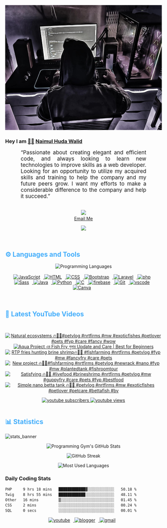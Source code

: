 <!-- ![github_cover_banner](https://www.digitalsolutionservices.com/img/services/web%20development.gif)-->

<div align="center" style="display:block;">
    <img height="400px" width="100%" alt="github cover banner" src="https://raw.githubusercontent.com/NaimulHudaWalid/NaimulHudaWalid/main/272276268_3114779035434264_920860974401480824_n.jpg"/> 
</div>

### Hey I am [👨🏻‍][facebook] [Naimul Huda Walid][youtube]



<p align:"center" style="text-align: justify; margin: 0 50px; font-size: 17px;" >
   “Passionate about creating elegant and efficient code, and always looking to learn new technologies to improve skills as a web developer. Looking for an opportunity to utilize my acquired skills and training to help the company and my future peers grow. I want my efforts to make a considerable difference to the company and help it succeed.”
<br>
<br>
<div align="center">

![](https://visitor-badge.glitch.me/badge?page_id=NaimulHudaWalid)
    <br />
[Email Me](mailto:dev.naimulhuda@gmail.com)
</div>
</p>
<!-- Typing SVG by DenverCoder1 - https://github.com/DenverCoder1/readme-typing-svg -->
<p align="center">
<!--   <a href="https://github.com/DenverCoder1/readme-typing-svg"> -->
    <img src="https://readme-typing-svg.herokuapp.com?color=E22FE4&width=380&height=45&lines=Open-Source+Enthusiast;Learning+In+Public;Empowering+Others;Nice+To+Meet+You+...&center=true"></a>

</p>
<br>
<!-- Languages and Tools -->

<h2 style="color: #44AEFB">⚙️ Languages and Tools</h2>
<div align="center" style="display:block;">
    <img width="100px" alt="Programming Languages" src="https://user-images.githubusercontent.com/78341798/194531121-47b0119a-ce00-439d-b586-125f86acb098.png"/> 
</div>
<br>   
<!-- Icons Resources -->
<!-- https://devicon.dev/ -->
<!-- https://cdn.jsdelivr.net/npm/simple-icons@v3/icons/ -->
<div align="center">
  <a href="https://developer.mozilla.org/en-US/docs/Web/JavaScript" target="_blank" rel="noreferrer">
      <img  alt="JavaScript" height="50px" style="padding-right:10px;" src="https://cdn.jsdelivr.net/gh/devicons/devicon/icons/javascript/javascript-plain.svg"/>
  </a>
  
 
  <a href="https://developer.mozilla.org/en-US/docs/Web/HTML" target="_blank" rel="noreferrer">
      <img  alt="HTML" height="50px" style="padding-right:10px;" src="https://cdn.jsdelivr.net/gh/devicons/devicon/icons/html5/html5-original.svg"/>
  </a>
  <a href="https://developer.mozilla.org/en-US/docs/Web/CSS" target="_blank" rel="noreferrer">
      <img  alt="CSS" height="50px" style="padding-right:10px;" src="https://cdn.jsdelivr.net/gh/devicons/devicon/icons/css3/css3-original.svg"/>
  </a>
  <a href="https://getbootstrap.com/" target="_blank" rel="noreferrer">
      <img  alt="Bootstrap" height="50px" style="padding-right:10px;" src="https://cdn.jsdelivr.net/gh/devicons/devicon/icons/bootstrap/bootstrap-original.svg"/>
  </a> 
  <a href="https://laravel.com/" target="_blank" rel="noreferrer">
      <img  alt="Laravel" height="50px" style="padding-right:10px;" src="https://cdn.jsdelivr.net/gh/devicons/devicon/icons/laravel/laravel-plain.svg"/>
  </a>
  <a href="https://www.php.net/" target="_blank" rel="noreferrer">
      <img  alt="php" height="50px" style="padding-right:10px;" src="https://cdn.jsdelivr.net/gh/devicons/devicon/icons/php/php-original.svg"/>
  </a>
  <a href="https://sass-lang.com/" target="_blank" rel="noreferrer">
      <img  alt="Sass" height="50px" style="padding-right:10px;" src="https://cdn.jsdelivr.net/gh/devicons/devicon/icons/sass/sass-original.svg"/>
  </a>
  <a href="https://www.java.com/en/" target="_blank" rel="noreferrer">
      <img  alt="Java" height="50px" style="padding-right:10px;" src="https://cdn.jsdelivr.net/gh/devicons/devicon/icons/java/java-original.svg"/>
  </a>    
  <a href="https://www.python.org/" target="_blank" rel="noreferrer">
      <img  alt="Python" height="50px" style="padding-right:10px;" src="https://cdn.jsdelivr.net/gh/devicons/devicon/icons/python/python-original.svg"/>
  </a>
  <a href="https://www.cprogramming.com/" target="_blank" rel="noreferrer">
      <img  alt="C" height="50px" style="padding-right:10px;" src="https://cdn.jsdelivr.net/gh/devicons/devicon/icons/c/c-original.svg"/>
  </a>
  
  <a href="https://firebase.google.com/" target="_blank" rel="noreferrer">
      <img  alt="firebase" height="50px" style="padding-right:10px;" src="https://cdn.jsdelivr.net/gh/devicons/devicon/icons/firebase/firebase-plain.svg"/>
  </a>
 
  <a href="https://git-scm.com/" target="_blank" rel="noreferrer">
      <img  alt="Git" height="50px" style="padding-right:10px;" src="https://cdn.jsdelivr.net/gh/devicons/devicon/icons/git/git-original.svg"/>
  </a>
  
  <a href="https://code.visualstudio.com/" target="_blank" rel="noreferrer">
      <img  alt="vscode" height="50px" style="padding-right:10px;"src="https://cdn.jsdelivr.net/gh/devicons/devicon/icons/vscode/vscode-original.svg"/>
  </a>
  <a href="https://www.canva.com/" target="_blank" rel="noreferrer">
      <img  alt="Canva" height="50px" style="padding-right:10px;" src="https://cdn.jsdelivr.net/gh/devicons/devicon/icons/canva/canva-original.svg"/> 
  </a>
</div>
<br>
<br>

<!-- Latest YouTube Videos -->

<h2 style="color: #44AEFB">🎦 Latest YouTube Videos</h2>
<br />

<!-- Resource/Reference: https://github.com/DenverCoder1/github-readme-youtube-cards -->
<div class="youtube videos cards" align="center">

<!-- BEGIN YOUTUBE-CARDS -->
[![Natural ecosystems 🔥💯🖤#petvlog #nrtfirms #mw #exoticfishes #petlover #pets #fyp #care #fancy #wow](https://ytcards.demolab.com/?id=EOWJmlrahEw&title=Natural+ecosystems+%F0%9F%94%A5%F0%9F%92%AF%F0%9F%96%A4%23petvlog+%23nrtfirms+%23mw+%23exoticfishes+%23petlover+%23pets+%23fyp+%23care+%23fancy+%23wow&lang=en&timestamp=1713496715&background_color=%230d1117&title_color=%23ffffff&stats_color=%23dedede&max_title_lines=1&width=250&border_radius=5 "Natural ecosystems 🔥💯🖤#petvlog #nrtfirms #mw #exoticfishes #petlover #pets #fyp #care #fancy #wow")](https://www.youtube.com/watch?v=EOWJmlrahEw)
[![Aqua Project এর Fish Fry গুলার Update and Care | Best for Beginners](https://ytcards.demolab.com/?id=4UO-o8ispi0&title=Aqua+Project+%E0%A6%8F%E0%A6%B0+Fish+Fry+%E0%A6%97%E0%A7%81%E0%A6%B2%E0%A6%BE%E0%A6%B0+Update+and+Care+%7C+Best+for+Beginners&lang=en&timestamp=1713471233&background_color=%230d1117&title_color=%23ffffff&stats_color=%23dedede&max_title_lines=1&width=250&border_radius=5 "Aqua Project এর Fish Fry গুলার Update and Care | Best for Beginners")](https://www.youtube.com/watch?v=4UO-o8ispi0)
[![RTP fries hunting brine shrimp🔥💯🖤 #fishfarming #nrtfirms #petvlog #fyp #mw #fancyfry #care #pets](https://ytcards.demolab.com/?id=L34bDVwv_Dg&title=RTP+fries+hunting+brine+shrimp%F0%9F%94%A5%F0%9F%92%AF%F0%9F%96%A4+%23fishfarming+%23nrtfirms+%23petvlog+%23fyp+%23mw+%23fancyfry+%23care+%23pets&lang=en&timestamp=1713446702&background_color=%230d1117&title_color=%23ffffff&stats_color=%23dedede&max_title_lines=1&width=250&border_radius=5 "RTP fries hunting brine shrimp🔥💯🖤 #fishfarming #nrtfirms #petvlog #fyp #mw #fancyfry #care #pets")](https://www.youtube.com/watch?v=L34bDVwv_Dg)
[![New project 🔥💯🖤#fishfarming #nrtfirms #petvlog #newrack #nano #fyp #mw #plantedtank #fishroomtour](https://ytcards.demolab.com/?id=t6evHAh0TrY&title=New+project+%F0%9F%94%A5%F0%9F%92%AF%F0%9F%96%A4%23fishfarming+%23nrtfirms+%23petvlog+%23newrack+%23nano+%23fyp+%23mw+%23plantedtank+%23fishroomtour&lang=en&timestamp=1713411481&background_color=%230d1117&title_color=%23ffffff&stats_color=%23dedede&max_title_lines=1&width=250&border_radius=5 "New project 🔥💯🖤#fishfarming #nrtfirms #petvlog #newrack #nano #fyp #mw #plantedtank #fishroomtour")](https://www.youtube.com/watch?v=t6evHAh0TrY)
[![Satisfying 🔥🖤💯 #livefood #brineshrimp #nrtfirms #petvlog #mw #guppyfry #care #pets #fyp #bestfood](https://ytcards.demolab.com/?id=5_wg5K4nBPk&title=Satisfying+%F0%9F%94%A5%F0%9F%96%A4%F0%9F%92%AF+%23livefood+%23brineshrimp+%23nrtfirms+%23petvlog+%23mw+%23guppyfry+%23care+%23pets+%23fyp+%23bestfood&lang=en&timestamp=1713371970&background_color=%230d1117&title_color=%23ffffff&stats_color=%23dedede&max_title_lines=1&width=250&border_radius=5 "Satisfying 🔥🖤💯 #livefood #brineshrimp #nrtfirms #petvlog #mw #guppyfry #care #pets #fyp #bestfood")](https://www.youtube.com/watch?v=5_wg5K4nBPk)
[![Simple nano betta tank 🔥💯🖤 #petvlog #nrtfirms #mw #exoticfishes #petlover #petcare #bettafish #bv](https://ytcards.demolab.com/?id=2-L8XdkxSZU&title=Simple+nano+betta+tank+%F0%9F%94%A5%F0%9F%92%AF%F0%9F%96%A4+%23petvlog+%23nrtfirms+%23mw+%23exoticfishes+%23petlover+%23petcare+%23bettafish+%23bv&lang=en&timestamp=1713314915&background_color=%230d1117&title_color=%23ffffff&stats_color=%23dedede&max_title_lines=1&width=250&border_radius=5 "Simple nano betta tank 🔥💯🖤 #petvlog #nrtfirms #mw #exoticfishes #petlover #petcare #bettafish #bv")](https://www.youtube.com/watch?v=2-L8XdkxSZU)
<!-- END YOUTUBE-CARDS -->
</div>

<!-- Begin Youtube Buttons -->
<!-- Resource/Reference:  https://github.com/DenverCoder1/custom-icon-badges -->
<div class="youtube buttons" align="center">
    <a href="https://www.youtube.com/channel/UCa3YaFwzSII0kKg3Nads2dQ"  target="_blank">
        <img alt="youtube subscribers" src="https://img.shields.io/youtube/channel/subscribers/UCa3YaFwzSII0kKg3Nads2dQ?logo=youtube&logoColor=red&style=for-the-badge"/>
    </a> 
    <a href="https://www.youtube.com/channel/UCa3YaFwzSII0kKg3Nads2dQ"  target="_blank">
        <img alt="youtube views" src="https://custom-icon-badges.demolab.com/youtube/channel/views/UCa3YaFwzSII0kKg3Nads2dQ?color=%23E05D44&logo=eye&logoColor=white&style=for-the-badge&labelColor=#555555"/>
    </a> 
</div>
<br>
<!-- End Youtube Buttons -->

<!-- Statistics -->

<h2 style="color: #44AEFB">📊 Statistics</h2>

![stats_banner](https://user-images.githubusercontent.com/78341798/194534778-d662496c-ae00-4e8d-ae9b-b90912054e7f.gif)

<!-- Begin Stats Cards -->
<!-- Resources:  -->
<!-- Github & Languages Stats: https://github.com/naimul15-12090/github-readme-stats --> 
<!-- Streak Stats: https://github.com/denvercoder1/github-readme-streak-stats -->
<!-- Change the value after ?username= to your GitHub username. -->
<div class="stats" align="center">

![Programming Gym's GitHub Stats](https://github-readme-stats.vercel.app/api?username=NaimulHudaWalid&hide=stars&count_private=true&show_icons=true&theme=algolia&border_radius=20)

![GitHub Streak](https://streak-stats.demolab.com?user=NaimulHudaWalid&count_private=true&theme=algolia&border_radius=22)

![Most Used Languages](https://github-readme-stats.vercel.app/api/top-langs/?username=NaimulHudaWalid&langs_count=8&layout=compact&show_icons=true&theme=algolia&border_radius=20)
    
<!-- ![Top Langs](https://github-readme-stats.vercel.app/api/top-langs/?username=naimul15-12090&langs_count=8) -->
<!-- [![Top Langs](https://github-readme-stats.vercel.app/api/top-langs/?username=naimul15-12090&layout=compact)](https://github.com/anuraghazra/github-readme-stats)
 -->
    
</div>
<!--  End Stats Cards -->



### Daily Coding Stats
<!--START_SECTION:waka-->

```txt
PHP     9 hrs 18 mins   ████████████▓░░░░░░░░░░░░   50.18 %
Twig    8 hrs 55 mins   ████████████░░░░░░░░░░░░░   48.11 %
Other   16 mins         ▒░░░░░░░░░░░░░░░░░░░░░░░░   01.45 %
CSS     2 mins          ░░░░░░░░░░░░░░░░░░░░░░░░░   00.24 %
SQL     0 secs          ░░░░░░░░░░░░░░░░░░░░░░░░░   00.01 %
```

<!--END_SECTION:waka-->
<!-- Begin Footer -->
<!-- Icons Resources -->
<!-- https://devicon.dev/ -->
<div class="footer" align="center" style="margin:15px;">
    <a href="https://www.youtube.com/channel/UCa3YaFwzSII0kKg3Nads2dQ" target="_blank">
        <img  style="margin:0 10px 10px 0;" src="https://user-images.githubusercontent.com/78341798/194531650-698ef1b1-9cbd-4b4f-96ef-5a2ec4b5d7e6.svg" alt="youtube" width="40px"/>
    </a>
    <a href="https://www.linkedin.com/in/naimulhudawalid/" target="_blank">
        <img style="margin:0 10px 10px 0;" src="https://user-images.githubusercontent.com/78341798/194531458-b5dfeb1b-bad5-4dfa-909a-2e402262db9a.svg" alt="blogger" width="40px"/>
    </a>
    <a href="mailto:dev.naimulhuda@gmail.com" target="_blank">
        <img style="margin:0 10px 10px 0;" src="https://user-images.githubusercontent.com/78341798/194531383-ddb2b774-5bb9-491c-b601-4a4a7d9792fb.svg" alt="gmail" width="40px"/>
    </a>
</div>
<!-- End Footer -->

[youtube]: https://www.youtube.com/channel/UCa3YaFwzSII0kKg3Nads2dQ
[facebook]: https://www.facebook.com/profile.php?id=100007065945838
